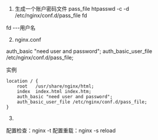 1. 生成一个账户密码文件 pass_file
htpasswd -c -d /etc/nginx/conf.d/pass_file fd

fd ---用户名

2. nginx.conf

auth_basic "need user and password";
auth_basic_user_file /etc/nginx/conf.d/pass_file;

实例
```
location / {
    root   /usr/share/nginx/html;
    index  index.html index.htm;
    auth_basic "need user and password";
    auth_basic_user_file /etc/nginx/conf.d/pass_file;
}
```


3. 
配置检查：nginx -t
配置重载：nginx -s reload 